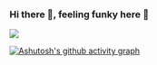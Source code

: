 ### Hi there 👋, feeling funky here 😬



![](https://komarev.com/ghpvc/?username=your-thefunkydude&color=blue)

[![Ashutosh's github activity graph](https://activity-graph.herokuapp.com/graph?username=thefunkydude&theme=rogue)](https://github.com/ashutosh00710/github-readme-activity-graph)
